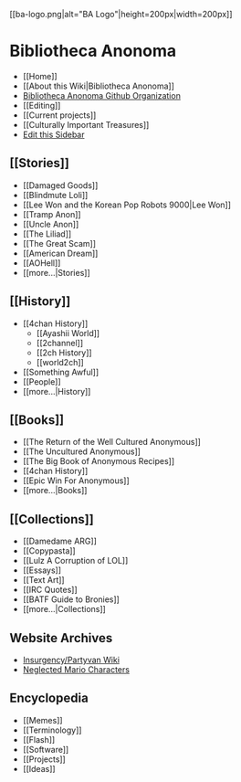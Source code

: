 [[ba-logo.png|alt="BA Logo"|height=200px|width=200px]]

Bibliotheca Anonoma
===================

* [[Home]]
* [[About this Wiki|Bibliotheca Anonoma]]
* [Bibliotheca Anonoma Github Organization](https://github.com/bibanon)
* [[Editing]]
* [[Current projects]]
* [[Culturally Important Treasures]]
* [Edit this Sidebar](https://github.com/bibanon/bibanon/wiki/_Sidebar/_edit)

## [[Stories]]

* [[Damaged Goods]]
* [[Blindmute Loli]]
* [[Lee Won and the Korean Pop Robots 9000|Lee Won]]
* [[Tramp Anon]]
* [[Uncle Anon]]
* [[The Liliad]]
* [[The Great Scam]]
* [[American Dream]]
* [[AOHell]]
* [[more...|Stories]]


## [[History]]

* [[4chan History]]
  * [[Ayashii World]]
  * [[2channel]]
  * [[2ch History]]
  * [[world2ch]]
* [[Something Awful]]
* [[People]]
* [[more...|History]]

## [[Books]]

* [[The Return of the Well Cultured Anonymous]]
* [[The Uncultured Anonymous]]
* [[The Big Book of Anonymous Recipes]]
* [[4chan History]]
* [[Epic Win For Anonymous]]
* [[more...|Books]]

## [[Collections]]

* [[Damedame ARG]]
* [[Copypasta]]
* [[Lulz A Corruption of LOL]]
* [[Essays]]
* [[Text Art]]
* [[IRC Quotes]]
* [[BATF Guide to Bronies]]
* [[more...|Collections]]

## Website Archives

* [Insurgency/Partyvan Wiki](https://github.com/bibanon/Insurgency-Wiki/wiki)
* [Neglected Mario Characters](https://github.com/bibanon/Neglected-Mario-Characters/wiki)

## Encyclopedia

* [[Memes]]
* [[Terminology]]
* [[Flash]]
* [[Software]]
* [[Projects]]
* [[Ideas]]
